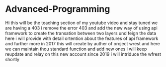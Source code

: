 # Advanced-Programming
Hi this will be the teaching section of my youtube video and stay tuned
we are having a 403
i remove the error 403 and add the new way of using api framework to create the transation between two layers und feign the data
here i will provide with detail ortention about the features of api framework and further more
in 2017 this will create by auther of oroject wrest and here we can maintain thou standard function and add new ones
i will keep reupdate and relay on this new account since 2019
i will intriduce the wfrest shortly
